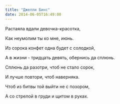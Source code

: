 ```yaml
---
title: "Джелли Бинс"
date: 2014-06-05T16:49:00
---
```


Растаяла вдали девочка-красотка,

Как неумолим ты ко мне, июнь.

Из сорока конфет одна будет с солодкой,

А в жизни - тридцать девять, обернись да сплюнь.



Сплюнь да разотри, чтоб не стало сорок,

И лучше повтори, чтоб наверняка.

Чтоб из битвы той выйти не с позором,

А со стрелой в груди и щитом в руках.
